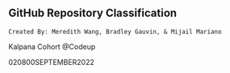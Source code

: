 ## **GitHub Repository Classification**

    Created By: Meredith Wang, Bradley Gauvin, & Mijail Mariano

Kalpana Cohort @Codeup

020800SEPTEMBER2022